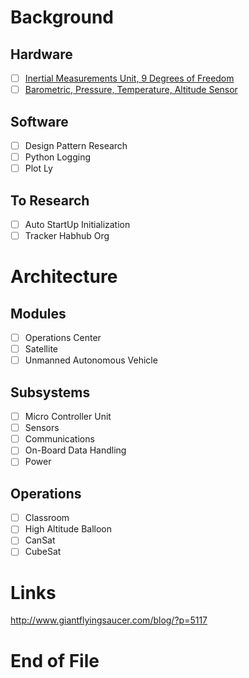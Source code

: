 # Background

## Hardware
- [ ] [Inertial Measurements Unit, 9 Degrees of Freedom](https://www.sparkfun.com/products/13033)
- [ ] [Barometric, Pressure, Temperature, Altitude Sensor](https://www.sparkfun.com/products/11824)

## Software
- [ ] Design Pattern Research
- [ ] Python Logging
- [ ] Plot Ly

## To Research
- [ ] Auto StartUp Initialization
- [ ] Tracker Habhub Org

# Architecture

## Modules
- [ ] Operations Center
- [ ] Satellite
- [ ] Unmanned Autonomous Vehicle

## Subsystems
- [ ] Micro Controller Unit
- [ ] Sensors
- [ ] Communications
- [ ] On-Board Data Handling
- [ ] Power

## Operations
- [ ] Classroom
- [ ] High Altitude Balloon
- [ ] CanSat
- [ ] CubeSat

# Links
http://www.giantflyingsaucer.com/blog/?p=5117

# End of File
